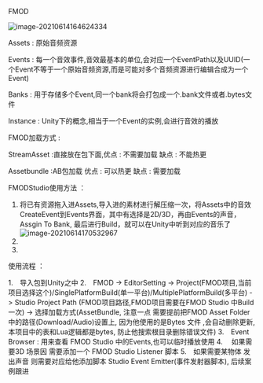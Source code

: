 FMOD

![image-20210614164624334](C:\Users\Administrator.Genshin-2020INP\AppData\Roaming\Typora\typora-user-images\image-20210614164624334.png)

Assets : 原始音频资源

Events : 每一个音效事件,音效最基本的单位,会对应一个EventPath以及UUID(一个Event不等于一个原始音频资源,而是可能对多个音频资源进行编辑合成为一个Event)

Banks : 用于存储多个Event,同一个bank将会打包成一个.bank文件或者.bytes文件

Instance : Unity下的概念,相当于一个Event的实例,会进行音效的播放



FMOD加载方式 :

StreamAsset :直接放在包下面,优点 : 不需要加载 缺点 : 不能热更

Assetbundle :AB包加载 优点 : 可以热更 缺点 : 需要加载



FMODStudio使用方法 ： 

1. 将已有资源拖入进Assets,导入进的素材进行解压缩一次，将Assets中的音效CreateEvent到Events界面，其中有选择是2D/3D，再由Events的声音，Assgin To Bank, 最后进行Build，就可以在Unity中听到对应的音乐了![image-20210614170532967](C:\Users\Administrator.Genshin-2020INP\AppData\Roaming\Typora\typora-user-images\image-20210614170532967.png)
2. 
3. 





使用流程 ：

1.　导入包到Unity之中
2.　FMOD -> EditorSetting -> Project(FMOD项目,当前项目选择这个)/SinglePlatformBuild(单一平台)/MultiplePlatformBuild(多平台) -> Studio Project Path (FMOD项目路径,FMOD项目需要在FMOD Studio 中Build一次) -> 选择加载方式(AssetBundle, 注意一点 需要提前把FMOD Asset Folder 中的路径(Download/Audio)设置上, 因为他使用的是Bytes 文件 ,会自动删除更新, 本项目中的表和Lua逻辑都是bytes, 防止他搜索根目录删除错误文件)
3.　Event Browser : 用来查看 FMOD Studio 中的Events,也可以临时播放使用 
4.　 如果需要3D 场景因 需要添加一个 FMOD Studio Listener 脚本
5.　如果需要某物体 发出声音 则需要对应给他添加脚本 Studio Event Emitter(事件发射器脚本), 后续案例跟进
